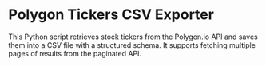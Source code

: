# Polygon Tickers CSV Exporter

This Python script retrieves stock tickers from the Polygon.io API and saves them into a CSV file with a structured schema. It supports fetching multiple pages of results from the paginated API.